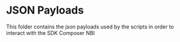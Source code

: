 # JSON Payloads
This folder contains the json payloads used by the scripts in order to interact with the SDK Composer NBI